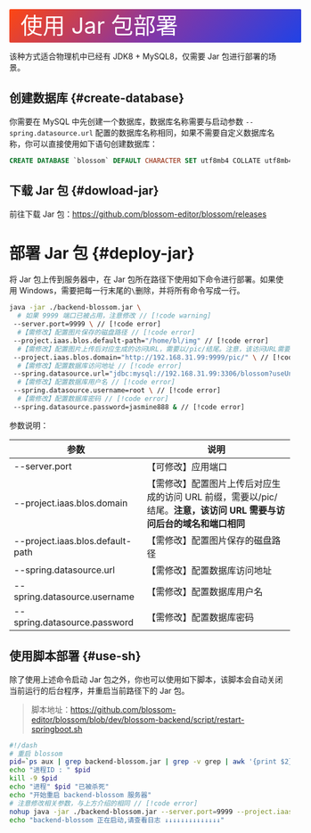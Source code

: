 <script setup lang="ts">
import { onMounted } from 'vue'
import { info } from '../../scripts/stat-api'

onMounted(() => {
  info()
})
</script>

<div class="jar">
使用 Jar 包部署
</div>

该种方式适合物理机中已经有 JDK8 + MySQL8，仅需要 Jar 包进行部署的场景。

## 创建数据库 {#create-database}

你需要在 MySQL 中先创建一个数据库，数据库名称需要与启动参数 `--spring.datasource.url` 配置的数据库名称相同，如果不需要自定义数据库名称，你可以直接使用如下语句创建数据库：

```sql
CREATE DATABASE `blossom` DEFAULT CHARACTER SET utf8mb4 COLLATE utf8mb4_bin;
```

## 下载 Jar 包 {#dowload-jar}

前往下载 Jar 包：https://github.com/blossom-editor/blossom/releases

# 部署 Jar 包 {#deploy-jar}

将 Jar 包上传到服务器中，在 Jar 包所在路径下使用如下命令进行部署。如果使用 Windows，需要把每一行末尾的`\`删除，并将所有命令写成一行。

```bash
java -jar ./backend-blossom.jar \
  # 如果 9999 端口已被占用，注意修改 // [!code warning]
 --server.port=9999 \ // [!code error]
  #【需修改】配置图片保存的磁盘路径 // [!code error]
 --project.iaas.blos.default-path="/home/bl/img" // [!code error]
  #【需修改】配置图片上传后对应生成的访问URL，需要以/pic/结尾。注意，该访问URL需要与访问后台的域名和端口相同 // [!code error]
 --project.iaas.blos.domain="http://192.168.31.99:9999/pic/" \ // [!code error]
  #【需修改】配置数据库访问地址 // [!code error]
 --spring.datasource.url="jdbc:mysql://192.168.31.99:3306/blossom?useUnicode=true&characterEncoding=utf-8&allowPublicKeyRetrieval=true&allowMultiQueries=true&useSSL=false&&serverTimezone=GMT%2B8" \ // [!code error]
  #【需修改】配置数据库用户名 // [!code error]
 --spring.datasource.username=root \ // [!code error]
  #【需修改】配置数据库密码 // [!code error]
 --spring.datasource.password=jasmine888 & // [!code error]
```

参数说明：

| 参数                             | 说明                                                                                                                  |
| -------------------------------- | --------------------------------------------------------------------------------------------------------------------- |
| --server.port                    | 【可修改】应用端口                                                                                                    |
| --project.iaas.blos.domain       | 【需修改】配置图片上传后对应生成的访问 URL 前缀，需要以/pic/结尾。**注意，该访问 URL 需要与访问后台的域名和端口相同** |
| --project.iaas.blos.default-path | 【需修改】配置图片保存的磁盘路径                                                                                      |
| --spring.datasource.url          | 【需修改】配置数据库访问地址                                                                                          |
| --spring.datasource.username     | 【需修改】配置数据库用户名                                                                                            |
| --spring.datasource.password     | 【需修改】配置数据库密码                                                                                              |

## 使用脚本部署 {#use-sh}

除了使用上述命令启动 Jar 包之外，你也可以使用如下脚本，该脚本会自动关闭当前运行的后台程序，并重启当前路径下的 Jar 包。

> 脚本地址：https://github.com/blossom-editor/blossom/blob/dev/blossom-backend/script/restart-springboot.sh

```bash
#!/dash
# 重启 blossom
pid=`ps aux | grep backend-blossom.jar | grep -v grep | awk '{print $2}'`
echo "进程ID : " $pid
kill -9 $pid
echo "进程" $pid "已被杀死"
echo "开始重启 backend-blossom 服务器"
# 注意修改相关参数，与上方介绍的相同 // [!code error]
nohup java -jar ./backend-blossom.jar --server.port=9999 --project.iaas.blos.domain="http://192.168.31.99:9999/pic/" --spring.datasource.url="jdbc:mysql://192.168.31.99:3306/blossom?useUnicode=true&characterEncoding=utf-8&allowPublicKeyRetrieval=true&allowMultiQueries=true&useSSL=false&&serverTimezone=GMT%2B8" --spring.datasource.username=root --spring.datasource.password=jasmine888 &
echo "backend-blossom 正在启动,请查看日志 ↓↓↓↓↓↓↓↓↓↓↓↓↓↓"
```

<!--@include: ./backend-after-check.md-->

<!--@include: ./backend-after-download.md-->

<style scoped>
.jar {
  width:100%;
  height:60px;
  color: #fff;
  background-image:linear-gradient(135deg,#FE4612 0%,#8536A5 50%,#2042E6 100%);
  font-size: 40px;
  line-height: 60px;
  padding-left:20px;
  border-radius: 2px;
}
</style>

